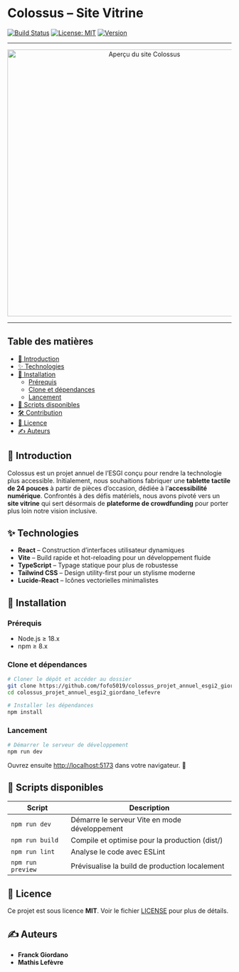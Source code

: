 # Colossus – Site Vitrine

[![Build Status](https://img.shields.io/github/actions/workflow/status/fofo5019/colossus_projet_annuel_esgi2_giordano_lefevre/ci.yml)](https://github.com/fofo5019/colossus_projet_annuel_esgi2_giordano_lefevre/actions)
[![License: MIT](https://img.shields.io/badge/License-MIT-blue.svg)](LICENSE)
[![Version](https://img.shields.io/npm/v/colossus.svg)](https://www.npmjs.com/package/colossus)

---

<div align="center">
  <img src="./docs/screenshot.png" alt="Aperçu du site Colossus" width="600" />
</div>

---

## Table des matières

- [📖 Introduction](#introduction)
- [✨ Technologies](#technologies)
- [🚀 Installation](#installation)
  - [Prérequis](#prérequis)
  - [Clone et dépendances](#clone-et-dépendances)
  - [Lancement](#lancement)
- [📜 Scripts disponibles](#scripts-disponibles)
- [🛠️ Contribution](#contribution)
- [📝 Licence](#licence)
- [✍️ Auteurs](#auteurs)

## 📖 Introduction

Colossus est un projet annuel de l’ESGI conçu pour rendre la technologie plus accessible. Initialement, nous souhaitions fabriquer une **tablette tactile de 24 pouces** à partir de pièces d’occasion, dédiée à l’**accessibilité numérique**. Confrontés à des défis matériels, nous avons pivoté vers un **site vitrine** qui sert désormais de **plateforme de crowdfunding** pour porter plus loin notre vision inclusive.

## ✨ Technologies

- **React** – Construction d’interfaces utilisateur dynamiques  
- **Vite** – Build rapide et hot-reloading pour un développement fluide  
- **TypeScript** – Typage statique pour plus de robustesse  
- **Tailwind CSS** – Design utility-first pour un stylisme moderne  
- **Lucide-React** – Icônes vectorielles minimalistes

## 🚀 Installation

### Prérequis

- Node.js ≥ 18.x  
- npm ≥ 8.x  

### Clone et dépendances

```bash
# Cloner le dépôt et accéder au dossier
git clone https://github.com/fofo5019/colossus_projet_annuel_esgi2_giordano_lefevre.git
cd colossus_projet_annuel_esgi2_giordano_lefevre

# Installer les dépendances
npm install
```

### Lancement

```bash
# Démarrer le serveur de développement
npm run dev
```

Ouvrez ensuite [http://localhost:5173](http://localhost:5173) dans votre navigateur. 🎉

## 📜 Scripts disponibles

| Script            | Description                                        |
| ----------------- | -------------------------------------------------- |
| `npm run dev`     | Démarre le serveur Vite en mode développement      |
| `npm run build`   | Compile et optimise pour la production (dist/)     |
| `npm run lint`    | Analyse le code avec ESLint                        |
| `npm run preview` | Prévisualise la build de production localement     |

## 📝 Licence

Ce projet est sous licence **MIT**. Voir le fichier [LICENSE](LICENSE) pour plus de détails.

## ✍️ Auteurs

- **Franck Giordano**
- **Mathis Lefèvre**